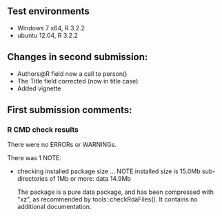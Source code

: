 ## Test environments
* Windows 7 x64, R 3.2.2
* ubuntu 12.04, R 3.2.2

## Changes in second submission:

* Authors@R field now a call to person()
* The Title field corrected (now in title case)
* Added vignette

## First submission comments:

### R CMD check results
There were no ERRORs or WARNINGs. 

There was 1 NOTE:

* checking installed package size ... NOTE
  installed size is 15.0Mb
  sub-directories of 1Mb or more:
    data  14.9Mb

  The package is a pure data package, and has been compressed with "xz", as
  recommended by tools::checkRdaFiles(). It contains no additional
  documentation.
